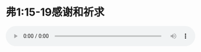 # 弗1:15-19感谢和祈求

<audio style="width: 100%;" preload="false" controls controlslist="nodownload"><source src="//cdn.wechat.edu.pl/audio/mp3/old/12334.mp3" type="audio/mpeg">Your browser does not support the audio element.</audio>


